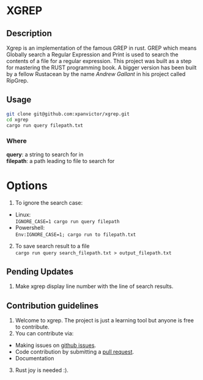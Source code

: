# XGREP

## Description
Xgrep is an implementation of the famous GREP in rust. GREP which means
Globally search a Regular Expression and Print is used to search the contents
of a file for a regular expression. 
This project was built as a step for mastering the RUST programming book. 
A bigger version has been built by a fellow Rustacean by the name *Andrew Gallant*
in his project called RipGrep. 

## Usage
```bash
git clone git@github.com:xpanvictor/xgrep.git
cd xgrep
cargo run query filepath.txt
```
### Where
**query**: a string to search for in \
**filepath**: a path leading to file to search for

# Options
1. To ignore the search case:
- Linux: \
`IGNORE_CASE=1 cargo run query filepath`
- Powershell: \
`Env:IGNORE_CASE=1; cargo run to filepath.txt`

2. To save search result to a file \
`cargo run query search_filepath.txt > output_filepath.txt`

## Pending Updates
1. Make xgrep display line number with the line of search results.

## Contribution guidelines
1. Welcome to xgrep. The project is just a learning tool but anyone is free to contribute.
2. You can contribute via: 
- Making issues on [github issues](https://github.com/xpanvictor/xgrep/issues).
- Code contribution by submitting a [pull request](https://github.com/xpanvictor/xgrep/pulls).
- Documentation
3. Rust joy is needed :).